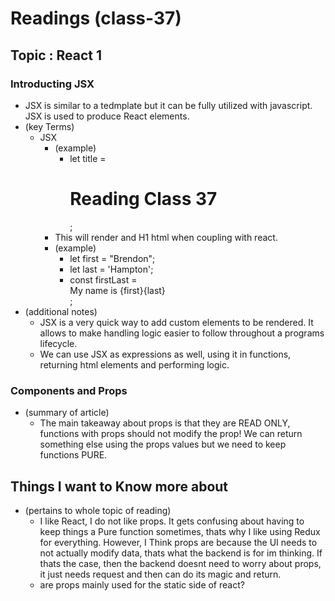 # Readings (class-37)

## Topic : React 1

### Introducting JSX
- JSX is similar to a tedmplate but it can be fully utilized with javascript. JSX is used to produce React elements.
- (key Terms)
    - JSX
        - (example)
          - let title = <h1>Reading Class 37</h1>;
        - This will render and H1 html when coupling with react.
        - (example)
          - let first = "Brendon";
          - let last = 'Hampton';
          - const firstLast = <div>My name is {first}{last}</div>;
- (additional notes)
  - JSX is a very quick way to add custom elements to be rendered. It allows to make handling logic easier to follow throughout a programs lifecycle.
  - We can use JSX as expressions as well, using it in functions, returning html elements and performing logic.

### Components and Props
- (summary of article)
  - The main takeaway about props is that they are READ ONLY, functions with props should not modify the prop! We can return something else using the props values but we need to keep functions PURE.


## Things I want to Know more about
- (pertains to whole topic of reading)
  - I like React, I do not like props. It gets confusing about having to keep things a Pure function sometimes, thats why I like using Redux for everything. However, I Think props are because the UI needs to not actually modify data, thats what the backend is for im thinking. If thats the case, then the backend doesnt need to worry about props, it just needs request and then can do its magic and return.
  - are props mainly used for the static side of react? 